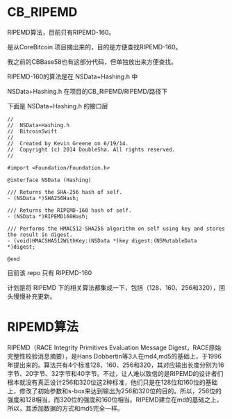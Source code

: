 # CB_RIPEMD
RIPEMD算法，目前只有RIPEMD-160。

是从CoreBitcoin 项目摘出来的，目的是方便查找RIPEMD-160。

我之前的CBBase58也有这部分代码，但单独放出来方便查找。

RIPEMD-160的算法是在 NSData+Hashing.h 中

NSData+Hashing.h  在项目的CB_RIPEMD/RIPEMD/路径下

下面是 NSData+Hashing.h 的接口层
```
//
//  NSData+Hashing.h
//  BitcoinSwift
//
//  Created by Kevin Greene on 6/19/14.
//  Copyright (c) 2014 DoubleSha. All rights reserved.
//

#import <Foundation/Foundation.h>

@interface NSData (Hashing)

/// Returns the SHA-256 hash of self.
- (NSData *)SHA256Hash;

/// Returns the RIPEMD-160 hash of self.
- (NSData *)RIPEMD160Hash;

/// Performs the HMAC512-SHA256 algorithm on self using key and stores the result in digest.
- (void)HMACSHA512WithKey:(NSData *)key digest:(NSMutableData *)digest;

@end
```

目前该 repo 只有 RIPEMD-160

计划是将 RIPEMD 下的相关算法都集成一下，包括（128、160、256和320），回头慢慢补充更新。

# RIPEMD算法
RIPEMD（RACE Integrity Primitives Evaluation Message Digest，RACE原始完整性校验消息摘要），是Hans Dobbertin等3人在md4,md5的基础上，于1996年提出来的。算法共有4个标准128、160、256和320，其对应输出长度分别为16字节、20字节、32字节和40字节。不过，让人难以致信的是RIPEMD的设计者们根本就没有真正设计256和320位这2种标准，他们只是在128位和160位的基础上，修改了初始参数和s-box来达到输出为256和320位的目的。所以，256位的强度和128相当，而320位的强度和160位相当。RIPEMD建立在md的基础之上，所以，其添加数据的方式和md5完全一样。
